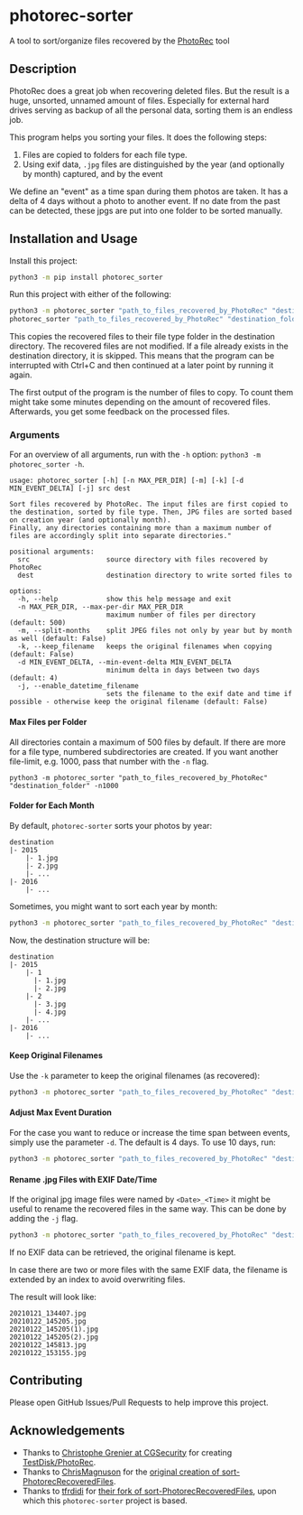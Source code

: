 # photorec-sorter

A tool to sort/organize files recovered by the [PhotoRec](https://www.cgsecurity.org/wiki/PhotoRec) tool

## Description

PhotoRec does a great job when recovering deleted files. But the result is a huge, unsorted, unnamed amount of files. Especially for external hard drives serving as backup of all the personal data, sorting them is an endless job.

This program helps you sorting your files. It does the following steps:
1. Files are copied to folders for each file type.
2. Using exif data, `.jpg` files are distinguished by the year (and optionally by month) captured, and by the event

We define an "event" as a time span during them photos are taken. It has a delta of 4 days without a photo to another event. If no date from the past can be detected, these jpgs are put into one folder to be sorted manually.

## Installation and Usage

Install this project:

```bash
python3 -m pip install photorec_sorter
```

Run this project with either of the following:

```bash
python3 -m photorec_sorter "path_to_files_recovered_by_PhotoRec" "destination_folder"
photorec_sorter "path_to_files_recovered_by_PhotoRec" "destination_folder"
```

This copies the recovered files to their file type folder in the destination directory. The recovered files are not modified. If a file already exists in the destination directory, it is skipped. This means that the program can be interrupted with Ctrl+C and then continued at a later point by running it again.

The first output of the program is the number of files to copy. To count them might take some minutes depending on the amount of recovered files. Afterwards, you get some feedback on the processed files.

### Arguments

For an overview of all arguments, run with the `-h` option: `python3 -m photorec_sorter -h`.

```
usage: photorec_sorter [-h] [-n MAX_PER_DIR] [-m] [-k] [-d MIN_EVENT_DELTA] [-j] src dest

Sort files recovered by PhotoRec. The input files are first copied to the destination, sorted by file type. Then, JPG files are sorted based on creation year (and optionally month).
Finally, any directories containing more than a maximum number of files are accordingly split into separate directories."

positional arguments:
  src                   source directory with files recovered by PhotoRec
  dest                  destination directory to write sorted files to

options:
  -h, --help            show this help message and exit
  -n MAX_PER_DIR, --max-per-dir MAX_PER_DIR
                        maximum number of files per directory (default: 500)
  -m, --split-months    split JPEG files not only by year but by month as well (default: False)
  -k, --keep_filename   keeps the original filenames when copying (default: False)
  -d MIN_EVENT_DELTA, --min-event-delta MIN_EVENT_DELTA
                        minimum delta in days between two days (default: 4)
  -j, --enable_datetime_filename
                        sets the filename to the exif date and time if possible - otherwise keep the original filename (default: False)
```


#### Max Files per Folder

All directories contain a maximum of 500 files by default. If there are more for a file type, numbered subdirectories are created. If you want another file-limit, e.g. 1000, pass that number with the `-n` flag.

`python3 -m photorec_sorter "path_to_files_recovered_by_PhotoRec" "destination_folder" -n1000`

#### Folder for Each Month

By default, `photorec-sorter` sorts your photos by year:

```
destination
|- 2015
    |- 1.jpg
    |- 2.jpg
    |- ...
|- 2016
    |- ...
```

Sometimes, you might want to sort each year by month:

```bash
python3 -m photorec_sorter "path_to_files_recovered_by_PhotoRec" "destination_folder" -m
```

Now, the destination structure will be:

```
destination
|- 2015
    |- 1
      |- 1.jpg
      |- 2.jpg
    |- 2
      |- 3.jpg
      |- 4.jpg
    |- ...
|- 2016
    |- ...
```

#### Keep Original Filenames

Use the `-k` parameter to keep the original filenames (as recovered):

```bash
python3 -m photorec_sorter "path_to_files_recovered_by_PhotoRec" "destination_folder" -k
```

#### Adjust Max Event Duration

For the case you want to reduce or increase the time span between events, simply use the parameter `-d`. The default is 4 days. To use 10 days, run:

```bash
python3 -m photorec_sorter "path_to_files_recovered_by_PhotoRec" "destination_folder" -d10
```

#### Rename .jpg Files with EXIF Date/Time

If the original jpg image files were named by `<Date>_<Time>` it might be useful to rename the recovered files in the same way. This can be done by adding the `-j` flag.

```bash
python3 -m photorec_sorter "path_to_files_recovered_by_PhotoRec" "destination_folder" -j
```

If no EXIF data can be retrieved, the original filename is kept.

In case there are two or more files with the same EXIF data, the filename is extended by an index to avoid overwriting files.

The result will look like:
```
20210121_134407.jpg
20210122_145205.jpg
20210122_145205(1).jpg
20210122_145205(2).jpg
20210122_145813.jpg
20210122_153155.jpg
```

## Contributing

Please open GitHub Issues/Pull Requests to help improve this project.

## Acknowledgements

* Thanks to [Christophe Grenier at CGSecurity](https://www.cgsecurity.org/) for creating [TestDisk/PhotoRec](https://github.com/cgsecurity/testdisk).
* Thanks to [ChrisMagnuson](https://github.com/ChrisMagnuson) for the
[original creation of sort-PhotorecRecoveredFiles](https://github.com/ChrisMagnuson/sort-PhotorecRecoveredFiles).
* Thanks to [tfrdidi](https://github.com/tfrdidi) for
[their fork of sort-PhotorecRecoveredFiles](https://github.com/tfrdidi/sort-PhotorecRecoveredFiles),
upon which this `photorec-sorter` project is based.

